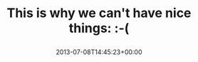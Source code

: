 ---
retweeted: false
source: <a href="http://twitter.com" rel="nofollow">Twitter Web Client</a>
entities:
  hashtags: []
  symbols: []
  user_mentions: []
  urls:
  - url: https://t.co/c1QAb8UvtT
    expanded_url: https://www.youtube.com/watch?v=gYNt2TSh9b0
    display_url: youtube.com/watch?v=gYNt2T…
    indices:
    - '39'
    - '62'
display_text_range:
- '0'
- '66'
favorite_count: '1'
id_str: '354249863296323584'
truncated: false
retweet_count: '2'
id: '354249863296323584'
possibly_sensitive: false
created_at: Mon Jul 08 14:45:23 +0000 2013
favorited: false
full_text: 'This is why we can''t have nice things:  :-('
lang: en
quote_url: https://www.youtube.com/watch?v=gYNt2TSh9b0
tags:
- pesos/twitter
date: '2013-07-08T14:45:23+00:00'
src: https://twitter.com/bascht/status/354249863296323584
original_url: https://twitter.com/bascht/status/354249863296323584
type: twitter_tweet
text: 'This is why we can''t have nice things:  :-('
title: 'This is why we can''t have nice things:  :-(

  '

---